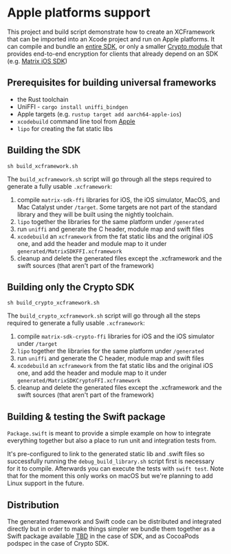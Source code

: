# Apple platforms support

This project and build script demonstrate how to create an XCFramework that can be imported into an Xcode project and run on Apple platforms. It can compile and bundle an [entire SDK](#Building-the-SDK), or only a smaller [Crypto module](#Building-only-the-Crypto-SDK) that provides end-to-end encryption for clients that already depend on an SDK (e.g. [Matrix iOS SDK](https://github.com/matrix-org/matrix-ios-sdk))

## Prerequisites for building universal frameworks

* the Rust toolchain
* UniFFI - `cargo install uniffi_bindgen`
* Apple targets (e.g. `rustup target add aarch64-apple-ios`)
* `xcodebuild` command line tool from [Apple](https://developer.apple.com/library/archive/technotes/tn2339/_index.html)
* `lipo` for creating the fat static libs

## Building the SDK

```
sh build_xcframework.sh
```

The `build_xcframework.sh` script will go through all the steps required to generate a fully usable `.xcframework`:

1. compile `matrix-sdk-ffi` libraries for iOS, the iOS simulator, MacOS, and Mac Catalyst under `/target`. Some targets are not part of the standard library and they will be built using the nightly toolchain. 
2. `lipo` together the libraries for the same platform under `/generated`
3. run `uniffi` and generate the C header, module map and swift files
4. `xcodebuild` an `xcframework` from the fat static libs and the original iOS one, and add the header and module map to it under `generated/MatrixSDKFFI.xcframework`
5. cleanup and delete the generated files except the .xcframework and the swift sources (that aren't part of the framework)

## Building only the Crypto SDK

```
sh build_crypto_xcframework.sh
```

The `build_crypto_xcframework.sh` script will go through all the steps required to generate a fully usable `.xcframework`:

1. compile `matrix-sdk-crypto-ffi` libraries for iOS and the iOS simulator under `/target`
2. `lipo` together the libraries for the same platform under `/generated`
3. run `uniffi` and generate the C header, module map and swift files
4. `xcodebuild` an `xcframework` from the fat static libs and the original iOS one, and add the header and module map to it under `generated/MatrixSDKCryptoFFI.xcframework`
5. cleanup and delete the generated files except the .xcframework and the swift sources (that aren't part of the framework)

## Building & testing the Swift package

`Package.swift` is meant to provide a simple example on how to integrate everything together but also a place to run unit and integration tests from.

It's pre-configured to link to the generated static lib and .swift files so successfully running the `debug_build_library.sh` script first is necessary for it to compile. Afterwards you can execute the tests with `swift test`. Note that for the moment this only works on macOS but we're planning to add Linux support in the future.

## Distribution

The generated framework and Swift code can be distributed and integrated directly but in order to make things simpler we bundle them together as a Swift package available [TBD](here) in the case of SDK, and as CocoaPods podspec in the case of Crypto SDK.
